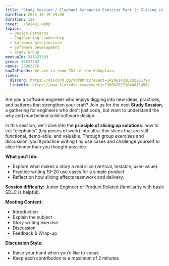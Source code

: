 ```yaml
---
title: "Study Session / Elephant Carpaccio Exercise Part 1: Slicing it up"
dateTime: 2025-10-19 19:00
duration: 120
cover: ./502481.webp
topics:
  - Design Patterns
  - Engineering Leadership
  - Software Architecture
  - Software Development
  - Study Group
meetupId: 311323383
group: 15632202
venue: 25963776
howToFindUs: We are in room 701 of the Kokoplaza.
links:
  discord: https://discord.gg/Vbf8Mrz2?event=1424614326102261790
  linkedIn: https://www.linkedin.com/events/7380820171646611456/
---
```


Are you a software engineer who enjoys digging into new ideas, practices, and patterns that strengthen your craft? Join us for the next **Study Session**, a gathering for engineers who don’t just code, but want to understand the *why* and *how* behind solid software design.

In this session, we’ll dive into the **principle of slicing up solutions**: how to cut “elephants” (big pieces of work) into ultra-thin slices that are still functional, demo-able, and valuable. Through group exercises and discussion, you’ll practice writing tiny use cases and challenge yourself to slice thinner than you thought possible.

**What you’ll do:**

* Explore what makes a story a real slice (vertical, testable, user-value).
* Practice writing 10–20 use cases for a simple product.
* Reflect on how slicing affects teamwork and delivery.

**Session difficulty:** Junior Engineer or Product Related (familiarity with basic SDLC is helpful).

**Meeting Content:**

* Introduction
* Explain the subject
* Story writing exercise
* Discussion
* Feedback & Wrap-up

**Discussion Style:**

* Raise your hand when you’d like to speak
* Keep each contribution to a maximum of 2 minutes
